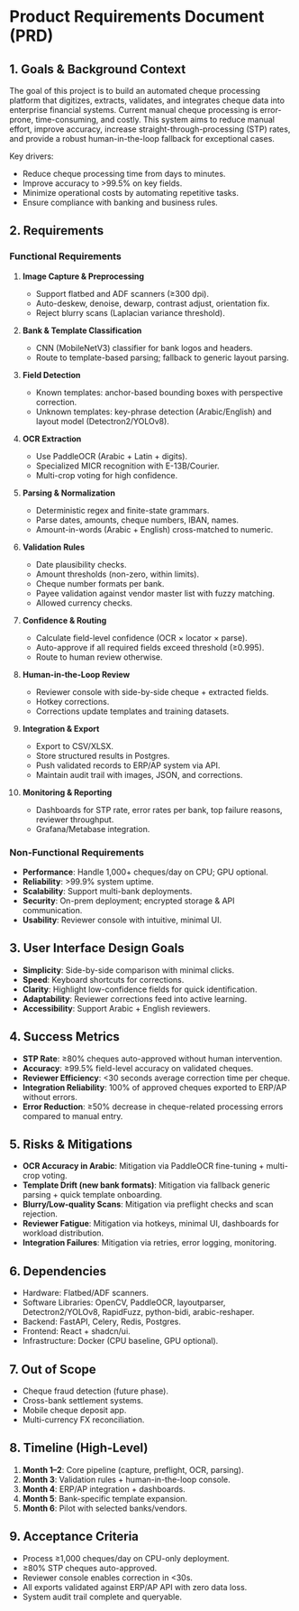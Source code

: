 # Product Requirements Document (PRD)

## 1. Goals & Background Context
The goal of this project is to build an automated cheque processing platform that digitizes, extracts, validates, and integrates cheque data into enterprise financial systems. Current manual cheque processing is error-prone, time-consuming, and costly. This system aims to reduce manual effort, improve accuracy, increase straight-through-processing (STP) rates, and provide a robust human-in-the-loop fallback for exceptional cases.

Key drivers:
- Reduce cheque processing time from days to minutes.
- Improve accuracy to >99.5% on key fields.
- Minimize operational costs by automating repetitive tasks.
- Ensure compliance with banking and business rules.

## 2. Requirements

### Functional Requirements
1. **Image Capture & Preprocessing**
   - Support flatbed and ADF scanners (≥300 dpi).
   - Auto-deskew, denoise, dewarp, contrast adjust, orientation fix.
   - Reject blurry scans (Laplacian variance threshold).

2. **Bank & Template Classification**
   - CNN (MobileNetV3) classifier for bank logos and headers.
   - Route to template-based parsing; fallback to generic layout parsing.

3. **Field Detection**
   - Known templates: anchor-based bounding boxes with perspective correction.
   - Unknown templates: key-phrase detection (Arabic/English) and layout model (Detectron2/YOLOv8).

4. **OCR Extraction**
   - Use PaddleOCR (Arabic + Latin + digits).
   - Specialized MICR recognition with E-13B/Courier.
   - Multi-crop voting for high confidence.

5. **Parsing & Normalization**
   - Deterministic regex and finite-state grammars.
   - Parse dates, amounts, cheque numbers, IBAN, names.
   - Amount-in-words (Arabic + English) cross-matched to numeric.

6. **Validation Rules**
   - Date plausibility checks.
   - Amount thresholds (non-zero, within limits).
   - Cheque number formats per bank.
   - Payee validation against vendor master list with fuzzy matching.
   - Allowed currency checks.

7. **Confidence & Routing**
   - Calculate field-level confidence (OCR × locator × parse).
   - Auto-approve if all required fields exceed threshold (≥0.995).
   - Route to human review otherwise.

8. **Human-in-the-Loop Review**
   - Reviewer console with side-by-side cheque + extracted fields.
   - Hotkey corrections.
   - Corrections update templates and training datasets.

9. **Integration & Export**
   - Export to CSV/XLSX.
   - Store structured results in Postgres.
   - Push validated records to ERP/AP system via API.
   - Maintain audit trail with images, JSON, and corrections.

10. **Monitoring & Reporting**
    - Dashboards for STP rate, error rates per bank, top failure reasons, reviewer throughput.
    - Grafana/Metabase integration.

### Non-Functional Requirements
- **Performance**: Handle 1,000+ cheques/day on CPU; GPU optional.
- **Reliability**: >99.9% system uptime.
- **Scalability**: Support multi-bank deployments.
- **Security**: On-prem deployment; encrypted storage & API communication.
- **Usability**: Reviewer console with intuitive, minimal UI.

## 3. User Interface Design Goals
- **Simplicity**: Side-by-side comparison with minimal clicks.
- **Speed**: Keyboard shortcuts for corrections.
- **Clarity**: Highlight low-confidence fields for quick identification.
- **Adaptability**: Reviewer corrections feed into active learning.
- **Accessibility**: Support Arabic + English reviewers.

## 4. Success Metrics
- **STP Rate**: ≥80% cheques auto-approved without human intervention.
- **Accuracy**: ≥99.5% field-level accuracy on validated cheques.
- **Reviewer Efficiency**: <30 seconds average correction time per cheque.
- **Integration Reliability**: 100% of approved cheques exported to ERP/AP without errors.
- **Error Reduction**: ≥50% decrease in cheque-related processing errors compared to manual entry.

## 5. Risks & Mitigations
- **OCR Accuracy in Arabic**: Mitigation via PaddleOCR fine-tuning + multi-crop voting.
- **Template Drift (new bank formats)**: Mitigation via fallback generic parsing + quick template onboarding.
- **Blurry/Low-quality Scans**: Mitigation via preflight checks and scan rejection.
- **Reviewer Fatigue**: Mitigation via hotkeys, minimal UI, dashboards for workload distribution.
- **Integration Failures**: Mitigation via retries, error logging, monitoring.

## 6. Dependencies
- Hardware: Flatbed/ADF scanners.
- Software Libraries: OpenCV, PaddleOCR, layoutparser, Detectron2/YOLOv8, RapidFuzz, python-bidi, arabic-reshaper.
- Backend: FastAPI, Celery, Redis, Postgres.
- Frontend: React + shadcn/ui.
- Infrastructure: Docker (CPU baseline, GPU optional).

## 7. Out of Scope
- Cheque fraud detection (future phase).
- Cross-bank settlement systems.
- Mobile cheque deposit app.
- Multi-currency FX reconciliation.

## 8. Timeline (High-Level)
1. **Month 1–2**: Core pipeline (capture, preflight, OCR, parsing).
2. **Month 3**: Validation rules + human-in-the-loop console.
3. **Month 4**: ERP/AP integration + dashboards.
4. **Month 5**: Bank-specific template expansion.
5. **Month 6**: Pilot with selected banks/vendors.

## 9. Acceptance Criteria
- Process ≥1,000 cheques/day on CPU-only deployment.
- ≥80% STP cheques auto-approved.
- Reviewer console enables correction in <30s.
- All exports validated against ERP/AP API with zero data loss.
- System audit trail complete and queryable.

